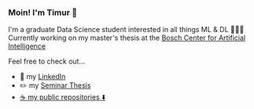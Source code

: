 ### Moin! I'm Timur 👋
I'm a graduate Data Science student interested in all things ML & DL 🧑🏻‍🎓 Currently working on my master's thesis at the [Bosch Center for Artificial Intelligence](https://www.bosch-ai.com/)

Feel free to check out...
<ul>
  <li>🔎 my <a href="https://www.linkedin.com/in/tmcarstensen/">LinkedIn</a></li>
  <li>✏️ my <a href="https://github.com/timurcarstensen/master-seminar-thesis">Seminar Thesis</li>
  <li>☕ my public repositories ⬇️ </li>
</ul>


<!--
**timurcarstensen/timurcarstensen** is a ✨ _special_ ✨ repository because its `README.md` (this file) appears on your GitHub profile.

Here are some ideas to get you started:

- 🔭 I’m currently working on ...
- 🌱 I’m currently learning ...
- 👯 I’m looking to collaborate on ...
- 🤔 I’m looking for help with ...
- 💬 Ask me about ...
- 📫 How to reach me: ...
- 😄 Pronouns: ...
- ⚡ Fun fact: ...
-->

